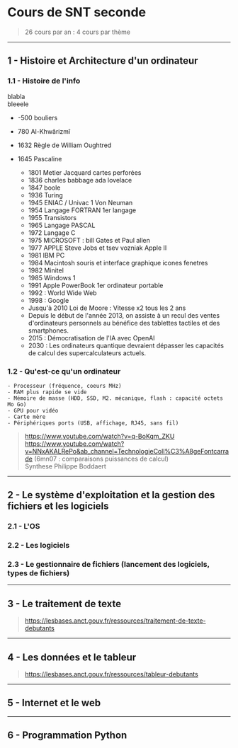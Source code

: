 # Cours de SNT seconde
> 26 cours par an : 4 cours par thème

---
## 1 - Histoire et Architecture d'un ordinateur
### 1.1 - Histoire de l'info 

 blabla  `          `  
 bleeele `                             `  

- -500 bouliers `       `
-  780 Al-Khwârizmî
- 1632 Règle de William Oughtred
-  1645 Pascaline

    - 1801 Metier Jacquard cartes perforées    `                              `
	- 1836 charles babbage ada lovelace
	- 1847 boole
	- 1936 Turing
	- 1945 ENIAC / Univac 1 Von Neuman 
	- 1954 Langage FORTRAN 1er langage
	- 1955 Transistors
	- 1965 Langage PASCAL
	- 1972 Langage C
	- 1975 MICROSOFT : bill Gates et Paul allen
	- 1977 APPLE Steve Jobs et tsev vozniak Apple II
	- 1981 IBM PC
	- 1984 Macintosh souris et interface graphique icones fenetres 
    - 1982 Minitel 
	- 1985 Windows 1
	- 1991 Apple PowerBook 1er ordinateur portable
	- 1992 : World Wide Web
	- 1998 : Google
	- Jusqu'à 2010 Loi de Moore : Vitesse x2 tous les 2 ans
    - Depuis le début de l'année 2013, on assiste à un recul des ventes d'ordinateurs personnels au bénéfice des tablettes tactiles et des smartphones.
    - 2015 : Démocratisation de l'IA avec OpenAI
    - 2030 : Les ordinateurs quantique devraient dépasser les capacités de calcul des supercalculateurs actuels.

### 1.2 - Qu'est-ce qu'un ordinateur
    - Processeur (fréquence, coeurs MHz)
	- RAM plus rapide se vide
	- Mémoire de masse (HDD, SSD, M2. mécanique, flash : capacité octets Mo Go)
	- GPU pour vidéo
	- Carte mère
	- Périphériques ports (USB, affichage, RJ45, sans fil)


>  https://www.youtube.com/watch?v=q-BoKqm_ZKU  
>  https://www.youtube.com/watch?v=NNxAKALRePo&ab_channel=TechnologieColl%C3%A8geFontcarrade  (6mn07 : comparaisons puissances de calcul)  
>  Synthese Philippe Boddaert


---
## 2 - Le système d'exploitation et la gestion des fichiers et les logiciels
### 2.1 - L'OS
### 2.2 - Les logiciels
### 2.3 - Le gestionnaire de fichiers (lancement des logiciels, types de fichiers)

---
## 3 - Le traitement de texte
> https://lesbases.anct.gouv.fr/ressources/traitement-de-texte-debutants  

---
## 4 - Les données et le tableur
> https://lesbases.anct.gouv.fr/ressources/tableur-debutants

---
## 5 - Internet et le web

---
## 6 - Programmation Python




